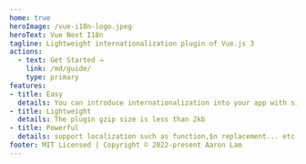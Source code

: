 ```yaml
---
home: true
heroImage: /vue-i18n-logo.jpeg
heroText: Vue Next I18n
tagline: Lightweight internationalization plugin of Vue.js 3
actions:
  - text: Get Started →
    link: /md/guide/
    type: primary
features:
- title: Easy
  details: You can introduce internationalization into your app with simple API
- title: Lightweight
  details: The plugin gzip size is less than 2kb
- title: Powerful
  details: support localization such as function,$n replacement... etc
footer: MIT Licensed | Copyright © 2022-present Aaron Lam
---
```

